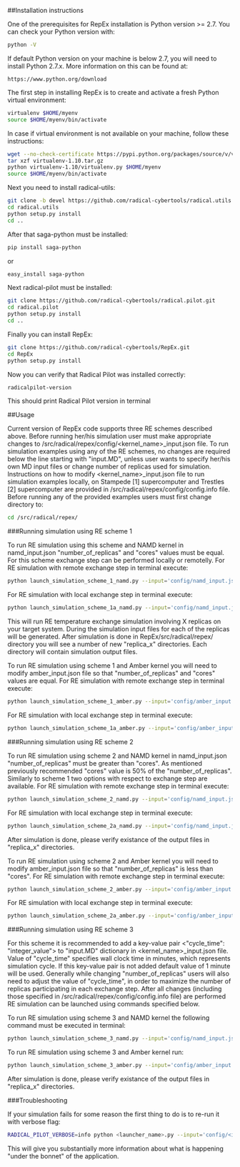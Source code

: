 ##Installation instructions

One of the prerequisites for RepEx installation is Python version >= 2.7. You can check your Python version with:
```bash
python -V
```

If default Python version on your machine is below 2.7, you will need to install Python 2.7.x. More information on this can be found at:
```
https://www.python.org/download 
```

The first step in installing RepEx is to create and activate a fresh Python virtual environment:
```bash
virtualenv $HOME/myenv 
source $HOME/myenv/bin/activate
```

In case if virtual environment is not available on your machine, follow these instructions:
```bash
wget --no-check-certificate https://pypi.python.org/packages/source/v/virtualenv/virtualenv-1.10.tar.gz
tar xzf virtualenv-1.10.tar.gz
python virtualenv-1.10/virtualenv.py $HOME/myenv
source $HOME/myenv/bin/activate
```

Next you need to install radical-utils:
```bash
git clone -b devel https://github.com/radical-cybertools/radical.utils.git
cd radical.utils
python setup.py install
cd ..
```

After that saga-python must be installed:
```bash
pip install saga-python
```
or
```bash
easy_install saga-python
```

Next radical-pilot must be installed:
```bash
git clone https://github.com/radical-cybertools/radical.pilot.git
cd radical.pilot
python setup.py install
cd ..
```

Finally you can install RepEx:
```bash
git clone https://github.com/radical-cybertools/RepEx.git
cd RepEx
python setup.py install
```

Now you can verify that Radical Pilot was installed correctly:
```bash
radicalpilot-version
```

This should print Radical Pilot version in terminal
 
##Usage

Current version of RepEx code supports three RE schemes described above. Before running her/his simulation user must make appropriate changes to /src/radical/repex/config/<kernel_name>_input.json file. To run simulation examples using any of the RE schemes, no changes are required below the line starting with "input.MD", unless user wants to specify her/his own MD input files or change number of replicas used for simulation. Instructions on how to modify <kernel_name>_input.json file to run simulation examples locally, on Stampede [1] supercomputer and Trestles [2] supercomputer are provided in /src/radical/repex/config/config.info file.       
Before running any of the provided examples users must first change directory to:

```bash
cd /src/radical/repex/
```

###Running simulation using RE scheme 1

To run RE simulation using this scheme and NAMD kernel in namd_input.json "number_of_replicas" and "cores" values must be equal. For this scheme exchange step can be performed locally or remotelly. For RE simulation with remote exchange step in terminal execute: 
```bash
python launch_simulation_scheme_1_namd.py --input='config/namd_input.json'
```
For RE simulation with local exchange step in terminal execute:
```bash
python launch_simulation_scheme_1a_namd.py --input='config/namd_input.json'
``` 
This will run RE temperature exchange simulation involving X replicas on your target system. During the simulation input files for each of the replicas will be generated. After simulation is done in RepEx/src/radical/repex/ directory you will see a number of new "replica_x" directories. Each directory will contain simulation output files. 


To run RE simulation using scheme 1 and Amber kernel you will need to modify amber_input.json file so that "number_of_replicas" and "cores" values are equal. For RE simulation with remote exchange step in terminal execute: 
```bash
python launch_simulation_scheme_1_amber.py --input='config/amber_input.json'
```
For RE simulation with local exchange step in terminal execute:
```bash
python launch_simulation_scheme_1a_amber.py --input='config/amber_input.json'
``` 

###Running simulation using RE scheme 2

To run RE simulation using scheme 2 and NAMD kernel in namd_input.json "number_of_replicas" must be greater than "cores". As mentioned previously recommended "cores" value is 50% of the "number_of_replicas". Similarly to scheme 1 two options with respect to exchange step are available. For RE simulation with remote exchange step in terminal execute: 
```bash
python launch_simulation_scheme_2_namd.py --input='config/namd_input.json'
```
For RE simulation with local exchange step in terminal execute:
```bash
python launch_simulation_scheme_2a_namd.py --input='config/namd_input.json'
``` 
After simulation is done, please verify existance of the output files in "replica_x" directories.


To run RE simulation using scheme 2 and Amber kernel you will need to modify amber_input.json file so that "number_of_replicas" is less than "cores". For RE simulation with remote exchange step in terminal execute: 
```bash
python launch_simulation_scheme_2_amber.py --input='config/amber_input.json'
```
For RE simulation with local exchange step in terminal execute:
```bash
python launch_simulation_scheme_2a_amber.py --input='config/amber_input.json'
``` 

###Running simulation using RE scheme 3

For this scheme it is recommended to add a key-value pair <"cycle_time": "integer_value"> to "input.MD" dictionary in <kernel_name>_input.json file. Value of "cycle_time" specifies wall clock time in minutes, which represents simulation cycle. If this key-value pair is not added default value of 1 minute will be used. Generally while changing "number_of_replicas" users will also need to adjust the value of "cycle_time", in order to maximize the number of replicas participating in each exchange step. After all changes (including those specified in /src/radical/repex/config/config.info file) are performed RE simulation can be launched using commands specified below.    

To run RE simulation using scheme 3 and NAMD kernel the following command must be executed in terminal:
```bash
python launch_simulation_scheme_3_namd.py --input='config/namd_input.json'
```  
To run RE simulation using scheme 3 and Amber kernel run:
```bash
python launch_simulation_scheme_3_amber.py --input='config/amber_input.json'
``` 
After simulation is done, please verify existance of the output files in "replica_x" directories.


###Troubleshooting

If your simulation fails for some reason the first thing to do is to re-run it with verbose flag:


```bash
RADICAL_PILOT_VERBOSE=info python <launcher_name>.py --input='config/<input_file>.json'
```

This will give you substantially more information about what is happening "under the bonnet" of the application. 
